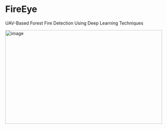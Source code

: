 # FireEye
UAV-Based Forest Fire Detection Using Deep Learning Techniques

<img src="https://github.com/ArjunPramod/FireEye/assets/118660983/e2b3a678-08a9-47e0-a55f-dfd7c75d15f4" alt="image" width="500" height="300">
